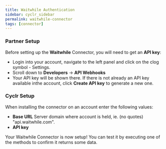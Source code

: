 ```yaml
---
title: Waitwhile Authentication
sidebar: cyclr_sidebar
permalink: waitwhile-connector
tags: [connector]
---
```


### Partner Setup

Before setting up the **Waitwhile** Connector, you will need to get an **API key**:
- Login into your account, navigate to the left panel and click on the clog symbol - Settings.
- Scroll down to **Developers** -> **API Webhooks**
- Your API key will be shown there. If there is not already an API key available inthe account, click **Create API key** to generate a new one.


### Cyclr Setup

When installing the connector on an account enter the following values:

* **Base URL** Server domain where account is held, ie. (no quotes) "api.waitwhile.com".
* **API key**

Your Waitwhile Connector is now setup! You can test it by executing one of the methods to confirm it returns some data.
